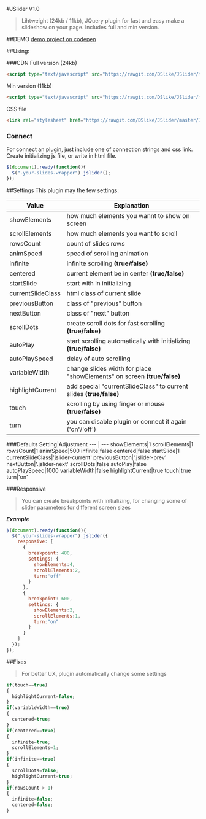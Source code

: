 #JSlider V1.0

> Lihtweight (24kb / 11kb), JQuery plugin for fast and easy make a slideshow on your page. Includes full and min version.

##DEMO
[demo project on codepen](http://codepen.io/D_Slike/full/JKjaeL/)

##Using:

###CDN
Full version (24kb)
```html
<script type="text/javascript" src="https://rawgit.com/DSlike/JSlider/master/JSlider.min.js"></script>
```
Min version (11kb)
```html
<script type="text/javascript" src="https://rawgit.com/DSlike/JSlider/master/JSlider.min.js"></script>
```

CSS file
```html
<link rel="stylesheet" href="https://rawgit.com/DSlike/JSlider/master/JSlider.css" />
```

### Connect

For connect an plugin, just include one of connection strings and css link. Create initializing js file, or write in html file.

```javascript
$(document).ready(function(){
  $(".your-slides-wrapper").jslider();
});
```

##Settings
This plugin may the few settings:

Value|Explanation
--- | ---
showElements|how much elements you wannt to show on screen
scrollElements|how much elements you want to scroll
rowsCount|count of slides rows
animSpeed|speed of scrolling animation
infinite|infinite scrolling **(true/false)**
centered|current element be in center **(true/false)**
startSlide|start with in initializing
currentSlideClass|html class of current slide
previousButton|class of "previous" button
nextButton|class of "next" button
scrollDots|create scroll dots for fast scrolling **(true/false)**
autoPlay|start scrolling automatically with initializing **(true/false)**
autoPlaySpeed|delay of auto scrolling
variableWidth|change slides width for place "showElements" on screen **(true/false)**
highlightCurrent|add special "currentSlideClass" to current slides **(true/false)**
touch|scrolling by using finger or mouse **(true/false)**
turn|you can disable plugin or connect it again ('on'/'off')

###Defaults
Setting|Adjustment
--- | ---
showElements|1
scrollElements|1
rowsCount|1
animSpeed|500
infinite|false
centered|false
startSlide|1
currentSlideClass|'jslider-current'
previousButton|'.jslider-prev'
nextButton|'.jslider-next'
scrollDots|false
autoPlay|false
autoPlaySpeed|1000
variableWidth|false
highlightCurrent|true
touch|true
turn|'on'

###Responsive

>You can create breakpoints with initializing, for changing some of slider parameters for different screen sizes

***Example***
```javascript
$(document).ready(function(){
  $(".your-slides-wrapper").jslider({
    responsive: [
      {
        breakpoint: 480,
        settings: {
          showElements:4,
          scrollElements:2,
          turn:'off'
        }
      },
      {
        breakpoint: 600,
        settings: {
          showElements:2,
          scrollElements:1,
          turn:"on"
        }
      }
    ]
  });
});
```
##Fixes

>For better UX, plugin automatically change some settings

```javascript
if(touch==true)
{
  highlightCurrent=false;
}
if(variableWidth==true)
{
  centered=true;
}
if(centered==true)
{
  infinite=true;
  scrollElements=1;
}
if(infinite==true)
{
  scrollDots=false;
  highlightCurrent=true;
}
if(rowsCount > 1)
{
  infinite=false;
  centered=false;
}
```
